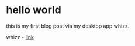 # hello world

this is my first blog post via my desktop app whizz.

whizz - [link](https://github.com/ritiksahni/whizz)